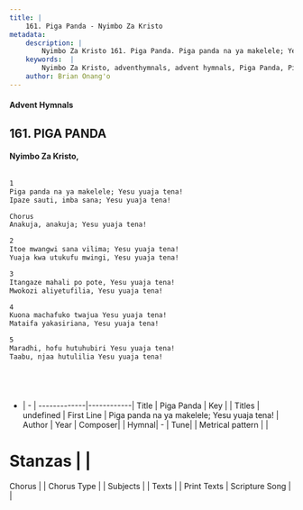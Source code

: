 ```yaml
---
title: |
    161. Piga Panda - Nyimbo Za Kristo
metadata:
    description: |
        Nyimbo Za Kristo 161. Piga Panda. Piga panda na ya makelele; Yesu yuaja tena!  Ipaze sauti, imba sana; Yesu yuaja tena!  Chorus Anakuja, anakuja; Yesu yuaja tena!  
    keywords:  |
        Nyimbo Za Kristo, adventhymnals, advent hymnals, Piga Panda, Piga panda na ya makelele; Yesu yuaja tena! . 
    author: Brian Onang'o
---
```


#### Advent Hymnals
## 161. PIGA PANDA
####  Nyimbo Za Kristo,

```txt

1
Piga panda na ya makelele; Yesu yuaja tena! 
Ipaze sauti, imba sana; Yesu yuaja tena!

Chorus
Anakuja, anakuja; Yesu yuaja tena!

2
Itoe mwangwi sana vilima; Yesu yuaja tena! 
Yuaja kwa utukufu mwingi, Yesu yuaja tena!

3
Itangaze mahali po pote, Yesu yuaja tena! 
Mwokozi aliyetufilia, Yesu yuaja tena!

4
Kuona machafuko twajua Yesu yuaja tena! 
Mataifa yakasiriana, Yesu yuaja tena!

5
Maradhi, hofu hutuhubiri Yesu yuaja tena! 
Taabu, njaa hutulilia Yesu yuaja tena!






```

- |   -  |
-------------|------------|
Title | Piga Panda |
Key |  |
Titles | undefined |
First Line | Piga panda na ya makelele; Yesu yuaja tena!  |
Author | 
Year | 
Composer| |
Hymnal|  - |
Tune|  |
Metrical pattern | |
# Stanzas |  |
Chorus |  |
Chorus Type |  |
Subjects | |
Texts |  |
Print Texts | 
Scripture Song |  |
    

